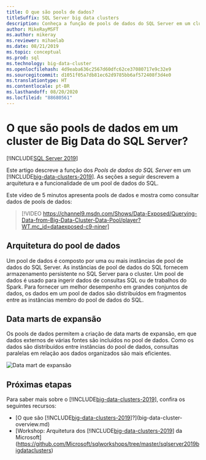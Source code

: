 ```yaml
---
title: O que são pools de dados?
titleSuffix: SQL Server big data clusters
description: Conheça a função de pools de dados do SQL Server em um cluster de Big Data do SQL Server, bem como a arquitetura e a funcionalidade de um pool de dados de SQL.
author: MikeRayMSFT
ms.author: mikeray
ms.reviewer: mihaelab
ms.date: 08/21/2019
ms.topic: conceptual
ms.prod: sql
ms.technology: big-data-cluster
ms.openlocfilehash: 4d9eaba636c2567d60dfc62ce37080717e9c32e9
ms.sourcegitcommit: d1051f05a7db81ec62d9785bb6af572408f3d4e0
ms.translationtype: HT
ms.contentlocale: pt-BR
ms.lasthandoff: 08/20/2020
ms.locfileid: "88680561"
---
```

# <a name="what-are-data-pools-in-a-sql-server-big-data-cluster"></a>O que são pools de dados em um cluster de Big Data do SQL Server?

[!INCLUDE[SQL Server 2019](../includes/applies-to-version/sqlserver2019.md)]

Este artigo descreve a função dos *Pools de dados do SQL Server* em um [!INCLUDE[big-data-clusters-2019](../includes/ssbigdataclusters-ver15.md)]. As seções a seguir descrevem a arquitetura e a funcionalidade de um pool de dados do SQL.

Este vídeo de 5 minutos apresenta pools de dados e mostra como consultar dados de pools de dados:

> [!VIDEO https://channel9.msdn.com/Shows/Data-Exposed/Querying-Data-from-Big-Data-Cluster-Data-Pool/player?WT.mc_id=dataexposed-c9-niner]

## <a name="data-pool-architecture"></a>Arquitetura do pool de dados

Um pool de dados é composto por uma ou mais instâncias de pool de dados do SQL Server. As instâncias de pool de dados do SQL fornecem armazenamento persistente no SQL Server para o cluster. Um pool de dados é usado para ingerir dados de consultas SQL ou de trabalhos do Spark. Para fornecer um melhor desempenho em grandes conjuntos de dados, os dados em um pool de dados são distribuídos em fragmentos entre as instâncias membro do pool de dados do SQL.

## <a name="scale-out-data-marts"></a>Data marts de expansão

Os pools de dados permitem a criação de data marts de expansão, em que dados externos de várias fontes são incluídos no pool de dados. Como os dados são distribuídos entre instâncias do pool de dados, consultas paralelas em relação aos dados organizados são mais eficientes.

![Data mart de expansão](media/concept-data-pool/data-virtualization-improvements.png)

## <a name="next-steps"></a>Próximas etapas

Para saber mais sobre o [!INCLUDE[big-data-clusters-2019](../includes/ssbigdataclusters-ss-nover.md)], confira os seguintes recursos:

- [O que são [!INCLUDE[big-data-clusters-2019](../includes/ssbigdataclusters-ver15.md)]?](big-data-cluster-overview.md)
- [Workshop: Arquitetura dos [!INCLUDE[big-data-clusters-2019](../includes/ssbigdataclusters-ss-nover.md)] da Microsoft](https://github.com/Microsoft/sqlworkshops/tree/master/sqlserver2019bigdataclusters)
